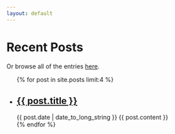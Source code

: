 ```yaml
---
layout: default
---
```


<h1>Recent Posts</h1>

Or browse all of the entries [here](./posts).

<ul>
  {% for post in site.posts limit:4 %}
    <li>
      <h2><a href="{{ site.baseurl }}{{ post.url }}">{{ post.title }}</a></h2>
      <time datetime="{{ post.date | date: "%Y-%m-%d" }}">{{ post.date | date_to_long_string }}</time>
      {{ post.content }}
    </li>
  {% endfor %}
</ul>



